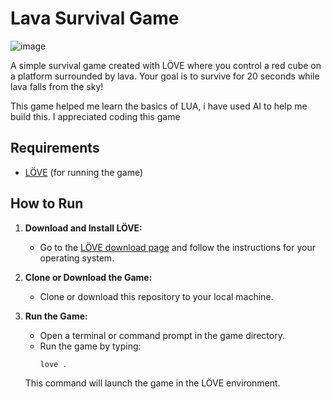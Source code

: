 # Lava Survival Game

![image](https://github.com/user-attachments/assets/3c741f1c-d634-4ffc-919a-528d9811bf1b)

A simple survival game created with LÖVE where you control a red cube on a platform surrounded by lava. Your goal is to survive for 20 seconds while lava falls from the sky!

This game helped me learn the basics of LUA, i have used AI to help me build this. I appreciated coding this game

## Requirements

- [LÖVE](https://love2d.org/) (for running the game)

## How to Run

1. **Download and Install LÖVE:**
   - Go to the [LÖVE download page](https://love2d.org/) and follow the instructions for your operating system.

2. **Clone or Download the Game:**
   - Clone or download this repository to your local machine.

3. **Run the Game:**
   - Open a terminal or command prompt in the game directory.
   - Run the game by typing:
     ```
     love .
     ```

   This command will launch the game in the LÖVE environment.
